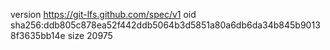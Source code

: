 version https://git-lfs.github.com/spec/v1
oid sha256:ddb805c878ea52f442ddb5064b3d5851a80a6db6da34b845b90138f3635bb14e
size 20975
